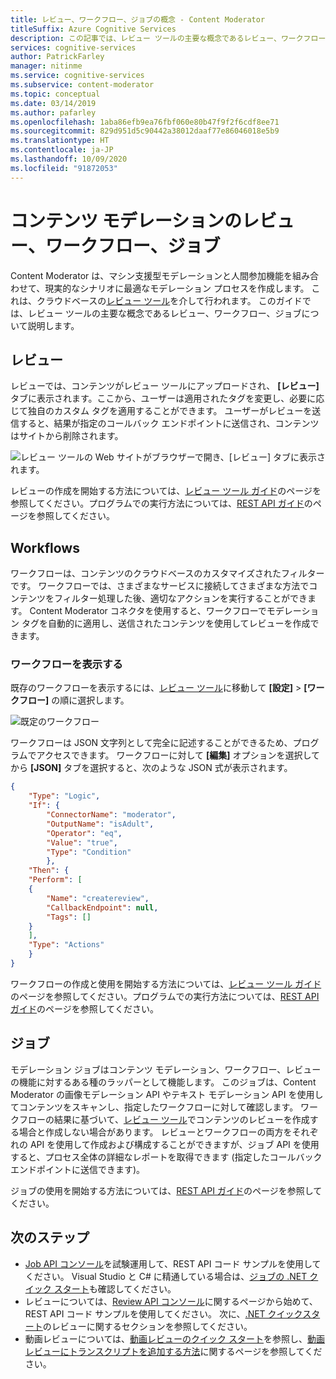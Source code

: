 ```yaml
---
title: レビュー、ワークフロー、ジョブの概念 - Content Moderator
titleSuffix: Azure Cognitive Services
description: この記事では、レビュー ツールの主要な概念であるレビュー、ワークフロー、ジョブについて説明します。
services: cognitive-services
author: PatrickFarley
manager: nitinme
ms.service: cognitive-services
ms.subservice: content-moderator
ms.topic: conceptual
ms.date: 03/14/2019
ms.author: pafarley
ms.openlocfilehash: 1aba86efb9ea76fbf060e80b47f9f2f6cdf8ee71
ms.sourcegitcommit: 829d951d5c90442a38012daaf77e86046018e5b9
ms.translationtype: HT
ms.contentlocale: ja-JP
ms.lasthandoff: 10/09/2020
ms.locfileid: "91872053"
---
```

# <a name="content-moderation-reviews-workflows-and-jobs"></a>コンテンツ モデレーションのレビュー、ワークフロー、ジョブ

Content Moderator は、マシン支援型モデレーションと人間参加機能を組み合わせて、現実的なシナリオに最適なモデレーション プロセスを作成します。 これは、クラウドベースの[レビュー ツール](https://contentmoderator.cognitive.microsoft.com)を介して行われます。 このガイドでは、レビュー ツールの主要な概念であるレビュー、ワークフロー、ジョブについて説明します。

## <a name="reviews"></a>レビュー

レビューでは、コンテンツがレビュー ツールにアップロードされ、 **[レビュー]** タブに表示されます。ここから、ユーザーは適用されたタグを変更し、必要に応じて独自のカスタム タグを適用することができます。 ユーザーがレビューを送信すると、結果が指定のコールバック エンドポイントに送信され、コンテンツはサイトから削除されます。

![レビュー ツールの Web サイトがブラウザーで開き、[レビュー] タブに表示されます。](./Review-Tool-user-Guide/images/image-workflow-review.png)

レビューの作成を開始する方法については、[レビュー ツール ガイド](./review-tool-user-guide/review-moderated-images.md)のページを参照してください。プログラムでの実行方法については、[REST API ガイド](./try-review-api-review.md)のページを参照してください。

## <a name="workflows"></a>Workflows

ワークフローは、コンテンツのクラウドベースのカスタマイズされたフィルターです。 ワークフローでは、さまざまなサービスに接続してさまざまな方法でコンテンツをフィルター処理した後、適切なアクションを実行することができます。 Content Moderator コネクタを使用すると、ワークフローでモデレーション タグを自動的に適用し、送信されたコンテンツを使用してレビューを作成できます。

### <a name="view-workflows"></a>ワークフローを表示する

既存のワークフローを表示するには、[レビュー ツール](https://contentmoderator.cognitive.microsoft.com/)に移動して **[設定]**  >  **[ワークフロー]** の順に選択します。

![既定のワークフロー](images/default-workflow-listed.PNG)

ワークフローは JSON 文字列として完全に記述することができるため、プログラムでアクセスできます。 ワークフローに対して **[編集]** オプションを選択してから **[JSON]** タブを選択すると、次のような JSON 式が表示されます。

```json
{
    "Type": "Logic",
    "If": {
        "ConnectorName": "moderator",
        "OutputName": "isAdult",
        "Operator": "eq",
        "Value": "true",
        "Type": "Condition"
        },
    "Then": {
    "Perform": [
    {
        "Name": "createreview",
        "CallbackEndpoint": null,
        "Tags": []
    }
    ],
    "Type": "Actions"
    }
}
```

ワークフローの作成と使用を開始する方法については、[レビュー ツール ガイド](./review-tool-user-guide/workflows.md)のページを参照してください。プログラムでの実行方法については、[REST API ガイド](./try-review-api-workflow.md)のページを参照してください。

## <a name="jobs"></a>ジョブ

モデレーション ジョブはコンテンツ モデレーション、ワークフロー、レビューの機能に対するある種のラッパーとして機能します。 このジョブは、Content Moderator の画像モデレーション API やテキスト モデレーション API を使用してコンテンツをスキャンし、指定したワークフローに対して確認します。 ワークフローの結果に基づいて、[レビュー ツール](./review-tool-user-guide/human-in-the-loop.md)でコンテンツのレビューを作成する場合と作成しない場合があります。 レビューとワークフローの両方をそれぞれの API を使用して作成および構成することができますが、ジョブ API を使用すると、プロセス全体の詳細なレポートを取得できます (指定したコールバック エンドポイントに送信できます)。

ジョブの使用を開始する方法については、[REST API ガイド](./try-review-api-job.md)のページを参照してください。

## <a name="next-steps"></a>次のステップ

* [Job API コンソール](try-review-api-job.md)を試験運用して、REST API コード サンプルを使用してください。 Visual Studio と C# に精通している場合は、[ジョブの .NET クイック スタート](moderation-jobs-quickstart-dotnet.md)も確認してください。 
* レビューについては、[Review API コンソール](try-review-api-review.md)に関するページから始めて、REST API コード サンプルを使用してください。 次に、[.NET クイックスタート](dotnet-sdk-quickstart.md)のレビューに関するセクションを参照してください。
* 動画レビューについては、[動画レビューのクイック スタート](video-reviews-quickstart-dotnet.md)を参照し、[動画レビューにトランスクリプトを追加する方法](video-transcript-reviews-quickstart-dotnet.md)に関するページを参照してください。
